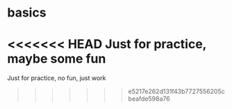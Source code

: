 # basics
<<<<<<< HEAD
Just for practice, maybe some fun
=======
Just for practice, no fun, just work
>>>>>>> e5217e262d131f43b7727556205cbeafde598a76
